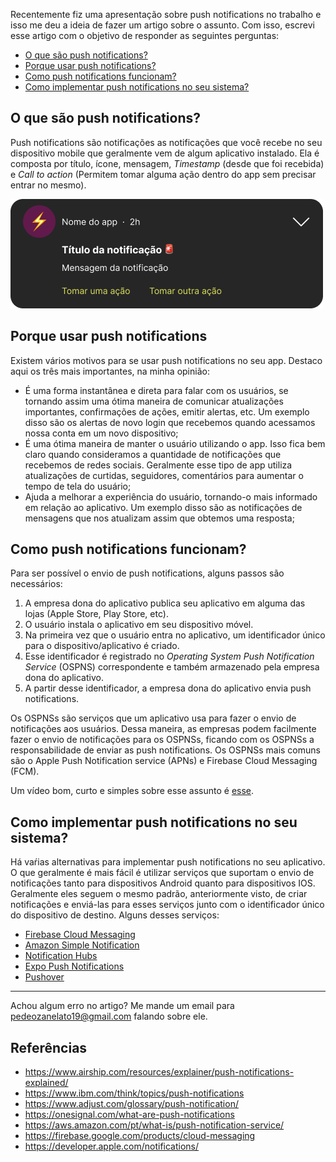 Recentemente fiz uma apresentação sobre push notifications no trabalho e isso me deu a ideia de fazer um artigo sobre o assunto. Com isso, escrevi esse artigo com o objetivo de responder as seguintes perguntas:
- [O que são push notifications?](#o-que-são-push-notifications)
- [Porque usar push notifications?](#porque-usar-push-notifications)
- [Como push notifications funcionam?](#como-push-notifications-funcionam)
- [Como implementar push notifications no seu sistema?](#como-implementar-push-notifications-no-seu-sistema)

## O que são push notifications?

Push notifications são notificações as notificações que você recebe no seu dispositivo mobile que geralmente vem de algum aplicativo instalado. Ela é composta por título, ícone, mensagem, *Timestamp* (desde que foi recebida) e *Call to action* (Permitem tomar alguma ação dentro do app sem precisar entrar no mesmo).

![Push notification image](https://raw.githubusercontent.com/pdrzan/articles/refs/heads/main/01_push_notifications/images/push_notification.png)

## Porque usar push notifications

Existem vários motivos para se usar push notifications no seu app. Destaco aqui os três mais importantes, na minha opinião:

- É uma forma instantânea e direta para falar com os usuários, se tornando assim uma ótima maneira de comunicar atualizações importantes, confirmações de ações, emitir alertas, etc. Um exemplo disso são os alertas de novo login que recebemos quando acessamos nossa conta em um novo dispositivo;
- É uma ótima maneira de manter o usuário utilizando o app. Isso fica bem claro quando consideramos a quantidade de notificações que recebemos de redes sociais. Geralmente esse tipo de app utiliza atualizações de curtidas, seguidores, comentários para aumentar o tempo de tela do usuário;
- Ajuda a melhorar a experiência do usuário, tornando-o mais informado em relação ao aplicativo. Um exemplo disso são as notificações de mensagens que nos atualizam assim que obtemos uma resposta;

## Como push notifications funcionam?

Para ser possível o envio de push notifications, alguns passos são necessários:

1. A empresa dona do aplicativo publica seu aplicativo em alguma das lojas (Apple Store, Play Store, etc).
2. O usuário instala o aplicativo em seu dispositivo móvel.
3. Na primeira vez que o usuário entra no aplicativo, um identificador único para o dispositivo/aplicativo é criado.
4. Esse identificador é registrado no *Operating System Push Notification Service* (OSPNS) correspondente e também armazenado pela empresa dona do aplicativo.
6. A partir desse identificador, a empresa dona do aplicativo envia push notifications.

Os OSPNSs são serviços que um aplicativo usa para fazer o envio de notificações aos usuários. Dessa maneira, as empresas podem facilmente fazer o envio de notificações para os OSPNSs, ficando com os OSPNSs a responsabilidade de enviar as push notifications. Os OSPNSs mais comuns são o Apple Push Notification service (APNs) e Firebase Cloud Messaging (FCM).

Um vídeo bom, curto e simples sobre esse assunto é [esse](https://www.youtube.com/watch?v=ATYhOlK11QM).

## Como implementar push notifications no seu sistema?

Há vaŕias alternativas para implementar push notifications no seu aplicativo. O que geralmente é mais fácil é utilizar serviços que suportam o envio de notificações tanto para dispositivos Android quanto para dispositivos IOS. Geralmente eles seguem o mesmo padrão, anteriormente visto, de criar notificações e enviá-las para esses serviços junto com o identificador único do dispositivo de destino. Alguns desses serviços:

- [Firebase Cloud Messaging](https://firebase.google.com/docs/cloud-messaging)
- [Amazon Simple Notification](https://aws.amazon.com/sns/)
- [Notification Hubs](https://azure.microsoft.com/en-us/products/notification-hubs)
- [Expo Push Notifications](https://docs.expo.dev/push-notifications/overview/)
- [Pushover](https://pushover.net/)

<hr>

Achou algum erro no artigo? Me mande um email para pedeozanelato19@gmail.com falando sobre ele. 

## Referências
- https://www.airship.com/resources/explainer/push-notifications-explained/
- https://www.ibm.com/think/topics/push-notifications
- https://www.adjust.com/glossary/push-notification/
- https://onesignal.com/what-are-push-notifications
- https://aws.amazon.com/pt/what-is/push-notification-service/
- https://firebase.google.com/products/cloud-messaging
- https://developer.apple.com/notifications/
